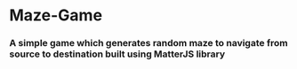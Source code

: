 # Maze-Game
### A simple game which generates random maze to navigate from source to destination built using MatterJS library
